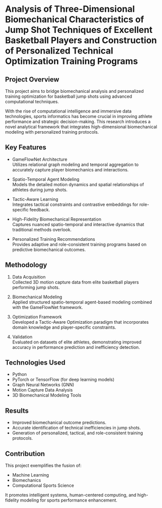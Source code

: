 # Analysis of Three-Dimensional Biomechanical Characteristics of Jump Shot Techniques of Excellent Basketball Players and Construction of Personalized Technical Optimization Training Programs


## Project Overview

This project aims to bridge biomechanical analysis and personalized training optimization for basketball jump shots using advanced computational techniques.

With the rise of computational intelligence and immersive data technologies, sports informatics has become crucial in improving athlete performance and strategic decision-making. This research introduces a novel analytical framework that integrates high-dimensional biomechanical modeling with personalized training protocols.

## Key Features

- GameFlowNet Architecture  
  Utilizes relational graph modeling and temporal aggregation to accurately capture player biomechanics and interactions.

- Spatio-Temporal Agent Modeling  
  Models the detailed motion dynamics and spatial relationships of athletes during jump shots.

- Tactic-Aware Learning  
  Integrates tactical constraints and contrastive embeddings for role-specific feedback.

- High-Fidelity Biomechanical Representation  
  Captures nuanced spatio-temporal and interactive dynamics that traditional methods overlook.

- Personalized Training Recommendations  
  Provides adaptive and role-consistent training programs based on predictive biomechanical outcomes.

## Methodology

1. Data Acquisition  
   Collected 3D motion capture data from elite basketball players performing jump shots.

2. Biomechanical Modeling  
   Applied structured spatio-temporal agent-based modeling combined with the GameFlowNet framework.

3. Optimization Framework  
   Developed a Tactic-Aware Optimization paradigm that incorporates domain knowledge and player-specific constraints.

4. Validation  
   Evaluated on datasets of elite athletes, demonstrating improved accuracy in performance prediction and inefficiency detection.

## Technologies Used

- Python  
- PyTorch or TensorFlow (for deep learning models)  
- Graph Neural Networks (GNN)  
- Motion Capture Data Analysis  
- 3D Biomechanical Modeling Tools  

## Results

- Improved biomechanical outcome predictions.  
- Accurate identification of technical inefficiencies in jump shots.  
- Generation of personalized, tactical, and role-consistent training protocols.

## Contribution

This project exemplifies the fusion of:

- Machine Learning  
- Biomechanics  
- Computational Sports Science  

It promotes intelligent systems, human-centered computing, and high-fidelity modeling for sports performance enhancement.


